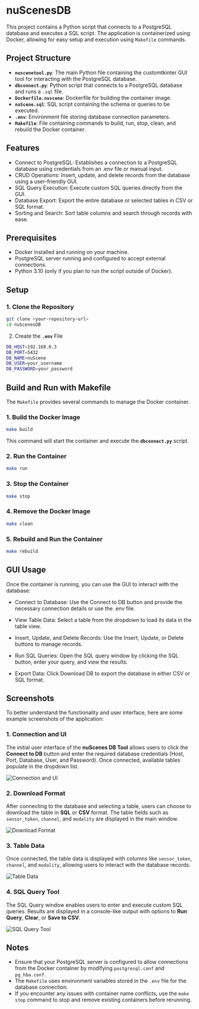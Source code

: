# nuScenesDB 

This project contains a Python script that connects to a PostgreSQL database and executes a SQL script. The application is containerized using Docker, allowing for easy setup and execution using `Makefile` commands.

## Project Structure

- **`nuscenetool.py`**: The main Python file containing the customtkinter GUI tool for interacting with the PostgreSQL database.
- **`dbconnect.py`**: Python script that connects to a PostgreSQL database and runs a `.sql` file.
- **`Dockerfile.nuscene`**: Dockerfile for building the container image.
- **`nuScene.sql`**: SQL script containing the schema or queries to be executed.
- **`.env`**: Environment file storing database connection parameters.
- **`Makefile`**: File containing commands to build, run, stop, clean, and rebuild the Docker container.

## Features
- Connect to PostgreSQL: Establishes a connection to a PostgreSQL database using credentials from an .env file or manual input.
- CRUD Operations: Insert, update, and delete records from the database using a user-friendly GUI.
- SQL Query Execution: Execute custom SQL queries directly from the GUI.
- Database Export: Export the entire database or selected tables in CSV or SQL format.
- Sorting and Search: Sort table columns and search through records with ease.

## Prerequisites

- Docker installed and running on your machine.
- PostgreSQL server running and configured to accept external connections.
- Python 3.10 (only if you plan to run the script outside of Docker).

## Setup

### 1. Clone the Repository

```bash
git clone <your-repository-url>
cd nuScenesDB
```

2. Create the **`.env`** File

```bash
DB_HOST=192.168.0.3
DB_PORT=5432
DB_NAME=nuScene
DB_USER=your_username
DB_PASSWORD=your_password
```

## Build and Run with Makefile

The `Makefile` provides several commands to manage the Docker container.

### 1. Build the Docker Image

```bash
make build
```

This command will start the container and execute the **`dbconnect.py`** script.

### 2. Run the Container

```bash
make run
```

### 3. Stop the Container

```bash
make stop
```

### 4. Remove the Docker Image

```bash
make clean
```

### 5. Rebuild and Run the Container

```bash
make rebuild
```

## GUI Usage
Once the container is running, you can use the GUI to interact with the database:

- Connect to Database:
Use the Connect to DB button and provide the necessary connection details or use the .env file.

- View Table Data:
Select a table from the dropdown to load its data in the table view.

- Insert, Update, and Delete Records:
Use the Insert, Update, or Delete buttons to manage records.

- Run SQL Queries:
Open the SQL query window by clicking the SQL button, enter your query, and view the results.

- Export Data:
Click Download DB to export the database in either CSV or SQL format.

## Screenshots

To better understand the functionality and user interface, here are some example screenshots of the application:

### 1. Connection and UI

The initial user interface of the **nuScenes DB Tool** allows users to click the **Connect to DB** button and enter the required database credentials (Host, Port, Database, User, and Password). Once connected, available tables populate in the dropdown list.

![Connection and UI](./images/connection.png)

### 2. Download Format

After connecting to the database and selecting a table, users can choose to download the table in **SQL** or **CSV** format. The table fields such as `sensor_token`, `channel`, and `modality` are displayed in the main window.

![Download Format](./images/download.png)

### 3. Table Data

Once connected, the table data is displayed with columns like `sensor_token`, `channel`, and `modality`, allowing users to interact with the database records.

![Table Data](./images/ui.png)

### 4. SQL Query Tool

The SQL Query window enables users to enter and execute custom SQL queries. Results are displayed in a console-like output with options to **Run Query**, **Clear**, or **Save to CSV**.

![SQL Query Tool](./images/querytool.png)



## Notes

- Ensure that your PostgreSQL server is configured to allow connections from the Docker container by modifying `postgresql.conf` and `pg_hba.conf`.
- The `Makefile` uses environment variables stored in the `.env` file for the database connection.
- If you encounter any issues with container name conflicts, use the `make stop` command to stop and remove existing containers before rerunning.

